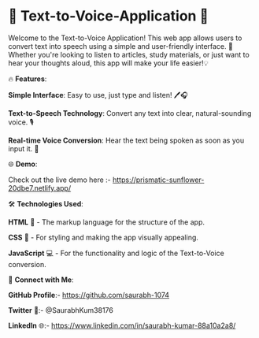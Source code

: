 # 🎤 Text-to-Voice-Application 📢
Welcome to the Text-to-Voice Application! This web app allows users to convert text into speech using a simple and user-friendly interface. 🚀 Whether you're looking to listen to articles, study materials, or just want to hear your thoughts aloud, this app will make your life easier!💡


🔥 **Features**:
 
**Simple Interface**: Easy to use, just type and listen! 🖊️🎧   
   
**Text-to-Speech Technology**: Convert any text into clear, natural-sounding voice. 🎙️  
 
**Real-time Voice Conversion**: Hear the text being spoken as soon as you input it. 🔄  
  

   
  
🌐 **Demo**:
 
Check out the live demo here :-  https://prismatic-sunflower-20dbe7.netlify.app/ 

🛠️ **Technologies Used**:
 
**HTML** 📝 - The markup language for the structure of the app.

**CSS** 🎨 - For styling and making the app visually appealing.

**JavaScript** 💻 - For the functionality and logic of the Text-to-Voice conversion.



🔗 **Connect with Me**:

**GitHub Profile**:- https://github.com/saurabh-1074

**Twitter** 🚀:- @SaurabhKum38176

**LinkedIn** 🌐:- https://www.linkedin.com/in/saurabh-kumar-88a10a2a8/


